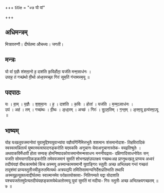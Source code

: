 +++
title = "०७ यो वां"

+++
## अधिमन्त्रम्
मित्रावरुणौ। दीर्घतमा औचथ्यः। जगती।

## मन्त्रः
यो वां॑ य॒ज्ञैः श॑शमा॒नो ह॒ दाश॑ति क॒विर्होता॒ यज॑ति मन्म॒साध॑नः ।  
उपाह॒ तं गच्छ॑थो वी॒थो अ॑ध्व॒रमच्छा॒ गिरः॑ सुम॒तिं ग॑न्तमस्म॒यू ॥

## पदपाठः
यः । वा॒म् । य॒ज्ञैः । श॒श॒मा॒नः । ह॒ । दाश॑ति । क॒विः । होता॑ । यज॑ति । म॒न्म॒ऽसाध॑नः ।  
उप॑ । अह॑ । तम् । गच्छ॑थः । वी॒थः । अ॒ध्व॒रम् । अच्छ॑ । गिरः॑ । सु॒ऽम॒तिम् । ग॒न्त॒म् । अ॒स्म॒यू इत्य॑स्म॒ऽयू ॥

## भाष्यम्
योह यःखलुयजमानोवां युवामुद्दिश्ययुवाभ्यांवा यज्ञैर्यागैर्निमित्तभूतैः शशमानः शंसमानोदाश- तिहविरादिकं स्वस्वत्वन्नितर्त्य युष्मत्स्वत्वापादनङ्करोति यएवकविः अनूचानः येवाअनूचानास्तेक- वयइतिश्रुतेः । अथवाकविर्मेधावी होता सम्यक् होमनिष्पादकोयजमानोमन्मसाधनः मननीयद्रव्य- दक्षिणादिसाधनोपेतः सन् यजति सोमयागादिकङ्करोति तमेवयजमानं सुमतिं शोभनप्रज्ञंउपलक्ष्य गच्छथःअह प्राप्नुथःखलु प्राप्यच अध्वरं तदीयंयज्ञं वीथःकामयेथे किंच अस्मयू अस्मान्कामयमानौ युवाङ्गिरः स्तुतीः अच्छ अभिलक्ष्य गन्तं गच्छतं तादृशंमां प्राप्यस्तुतीःस्वीकुरुतमित्यर्थः अत्रयद्यपि तमितिसामान्यनिर्देशःप्रतिभाति तथापि अस्मयूइत्यूक्तत्वाद्दीर्घतमाः स्वात्मानमेव परोक्षतयोक्तवा- नितिगम्यते यद्वा योदाशति यश्चयजतेतमुपेत्यतदीयंयज्ञङ्कामयेथेअतोस्मयू युवां सुमतिं मां मदीया- गिरः स्तुतीः अच्छ अभिलक्ष्यगच्छतम् ॥ ७ ॥
